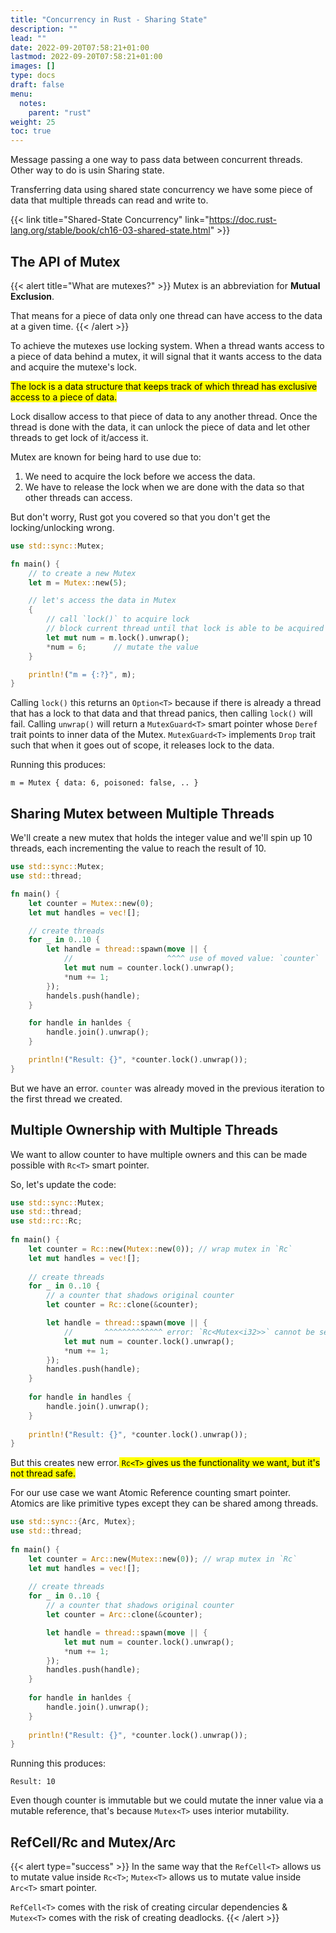 ```yaml
---
title: "Concurrency in Rust - Sharing State"
description: ""
lead: ""
date: 2022-09-20T07:58:21+01:00
lastmod: 2022-09-20T07:58:21+01:00
images: []
type: docs
draft: false
menu: 
  notes:
    parent: "rust"
weight: 25
toc: true
---
```


Message passing a one way to pass data between concurrent threads. Other way to do is usin Sharing state.

Transferring data using shared state concurrency we have some piece of data that multiple threads can read and write to.

{{< link title="Shared-State Concurrency" link="https://doc.rust-lang.org/stable/book/ch16-03-shared-state.html" >}}

## The API of Mutex

{{< alert title="What are mutexes?" >}}
Mutex is an abbreviation for **Mutual Exclusion**.

That means for a piece of data only one thread can have access to the data at a given time.
{{< /alert >}}

To achieve the mutexes use locking system. When a thread wants access to a piece of data behind a mutex, it will signal that it wants access to the data and acquire the mutexe's lock.

<mark class="v">The lock is a data structure that keeps track of which thread has exclusive access to a piece of data.</mark>

Lock disallow access to that piece of data to any another thread. Once the thread is done with the data, it can unlock the piece of data and let other threads to get lock of it/access it.

Mutex are known for being hard to use due to:

1. We need to acquire the lock before we access the data.
2. We have to release the lock when we are done with the data so that other threads can access.

But don't worry, Rust got you covered so that you don't get the locking/unlocking wrong.

```rust
use std::sync::Mutex;

fn main() {
    // to create a new Mutex
    let m = Mutex::new(5);

    // let's access the data in Mutex
    {
        // call `lock()` to acquire lock
        // block current thread until that lock is able to be acquired
        let mut num = m.lock().unwrap();
        *num = 6;      // mutate the value
    }

    println!("m = {:?}", m);
}
```

Calling `lock()` this returns an `Option<T>` because if there is already a thread that has a lock to that data and that thread panics, then calling `lock()` will fail. Calling `unwrap()` will return a `MutexGuard<T>` smart pointer whose `Deref` trait points to inner data of the Mutex. `MutexGuard<T>` implements `Drop` trait such that when it goes out of scope, it releases lock to the data.

Running this produces:

```text
m = Mutex { data: 6, poisoned: false, .. }
```

## Sharing Mutex between Multiple Threads
We'll create a new mutex that holds the integer value and we'll spin up 10 threads, each incrementing the value to reach the result of 10.

```rust
use std::sync::Mutex;
use std::thread;

fn main() {
    let counter = Mutex::new(0);
    let mut handles = vec![];

    // create threads
    for _ in 0..10 {
        let handle = thread::spawn(move || {
            //                     ^^^^ use of moved value: `counter`
            let mut num = counter.lock().unwrap();
            *num += 1;
        });
        handels.push(handle);
    }

    for handle in hanldes {
        handle.join().unwrap();
    }

    println!("Result: {}", *counter.lock().unwrap());
}
```

But we have an error. `counter` was already moved in the previous iteration to the first thread we created.

## Multiple Ownership with Multiple Threads
We want to allow counter to have multiple owners and this can be made possible with `Rc<T>` smart pointer. 

So, let's update the code:

```rust
use std::sync::Mutex;
use std::thread;
use std::rc::Rc;
 
fn main() {
    let counter = Rc::new(Mutex::new(0)); // wrap mutex in `Rc`
    let mut handles = vec![];
 
    // create threads
    for _ in 0..10 {
        // a counter that shadows original counter
        let counter = Rc::clone(&counter);

        let handle = thread::spawn(move || {
            //       ^^^^^^^^^^^^^ error: `Rc<Mutex<i32>>` cannot be sent between threads safely
            let mut num = counter.lock().unwrap();
            *num += 1;
        });
        handles.push(handle);
    }
 
    for handle in handles {
        handle.join().unwrap();
    }
 
    println!("Result: {}", *counter.lock().unwrap());
}
```

But this creates new error.<mark class="r"> `Rc<T>` gives us the functionality we want, but it's not thread safe.</mark> 

For our use case we want Atomic Reference counting smart pointer. Atomics are like primitive types except they can be shared among threads.

```rust
use std::sync::{Arc, Mutex};
use std::thread;
 
fn main() {
    let counter = Arc::new(Mutex::new(0)); // wrap mutex in `Rc`
    let mut handles = vec![];
 
    // create threads
    for _ in 0..10 {
        // a counter that shadows original counter
        let counter = Arc::clone(&counter);

        let handle = thread::spawn(move || {
            let mut num = counter.lock().unwrap();
            *num += 1;
        });
        handles.push(handle);
    }
 
    for handle in hanldes {
        handle.join().unwrap();
    }
 
    println!("Result: {}", *counter.lock().unwrap());
}
```

Running this produces:

```text
Result: 10
```

Even though counter is immutable but we could mutate the inner value via a mutable reference, that's because `Mutex<T>` uses interior mutability.

## RefCell/Rc and Mutex/Arc
{{< alert type="success" >}}
In the same way that the `RefCell<T>` allows us to mutate value inside `Rc<T>`; `Mutex<T>` allows us to mutate value inside `Arc<T>` smart pointer. 

`RefCell<T>` comes with the risk of creating circular dependencies & `Mutex<T>` comes with the risk of creating deadlocks.
{{< /alert >}}

